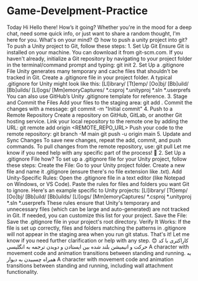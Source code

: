 # Game-Develpment-Practice
Today Hi Hello there! How’s it going? Whether you're in the mood for a deep chat, need some quick info, or just want to share a random thought, I'm here for you. What's on your mind? 😊  how to push a unity project into git? To push a Unity project to Git, follow these steps:  1. Set Up Git Ensure Git is installed on your machine. You can download it from git-scm.com.  If you haven't already, initialize a Git repository by navigating to your project folder in the terminal/command prompt and typing:  git init 2. Set Up a .gitignore File Unity generates many temporary and cache files that shouldn't be tracked in Git. Create a .gitignore file in your project folder.  A typical .gitignore for Unity might look like this:  [Ll]ibrary/ [Tt]emp/ [Oo]bj/ [Bb]uild/ [Bb]uilds/ [Ll]ogs/ [Mm]emoryCaptures/ *.csproj *.unityproj *.sln *.userprefs You can also use GitHub’s Unity .gitignore template for reference.  3. Stage and Commit the Files Add your files to the staging area:  git add . Commit the changes with a message:  git commit -m "Initial commit" 4. Push to a Remote Repository Create a repository on GitHub, GitLab, or another Git hosting service.  Link your local repository to the remote one by adding the URL:  git remote add origin <REMOTE_REPO_URL> Push your code to the remote repository:  git branch -M main git push -u origin main 5. Update and Sync Changes To save new changes, repeat the add, commit, and push commands.  To pull changes from the remote repository, use:  git pull Let me know if you need help with any specific part of the process! 🚀  2. Set Up a .gitignore File how? To set up a .gitignore file for your Unity project, follow these steps:  Create the File:  Go to your Unity project folder.  Create a new file and name it .gitignore (ensure there's no file extension like .txt).  Add Unity-Specific Rules:  Open the .gitignore file in a text editor (like Notepad on Windows, or VS Code).  Paste the rules for files and folders you want Git to ignore. Here's an example specific to Unity projects:  [Ll]ibrary/ [Tt]emp/ [Oo]bj/ [Bb]uild/ [Bb]uilds/ [Ll]ogs/ [Mm]emoryCaptures/ *.csproj *.unityproj *.sln *.userprefs These rules ensure that Unity's temporary and unnecessary files (which can be large and auto-generated) are not tracked in Git. If needed, you can customize this list for your project.  Save the File:  Save the .gitignore file in your project's root directory.  Verify It Works:  If the file is set up correctly, files and folders matching the patterns in .gitignore will not appear in the staging area when you run git status.  That's it! Let me know if you need further clarification or help with any step. 😊  کاراکتری با کد حرکت و انیمیشن بلند شده بین ایستادن و دویدن ترجمه به انگلیسی A character with movement code and animation transitions between standing and running.  به همراه چسبیدن به دیوار A character with movement code and animation transitions between standing and running, including wall attachment functionality.
